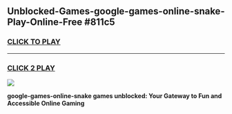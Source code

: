 
## Unblocked-Games-google-games-online-snake-Play-Online-Free #811c5
<h3>
<a href="https://us.freeplayer.one?title=google-games-online-snake&ref=10M">CLICK TO PLAY</a></h3>
<hr>

<h3>
<a href="https://us.freeplayer.one?title=google-games-online-snake&ref=10M">CLICK 2 PLAY</a>
  
</h3>

<a href="https://us.freeplayer.one?title=google-games-online-snake&ref=10M"><img src="https://clearcache.store/games.png"></a>


**google-games-online-snake games unblocked: Your Gateway to Fun and Accessible Online Gaming**
